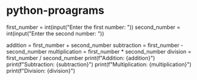 # python-proagrams


first_number = int(input("Enter the first number: "))
second_number = int(input("Enter the second number: "))

addition = first_number + second_number
subtraction = first_number - second_number
multiplication = first_number * second_number
division = first_number / second_number
print(f"Addition: {addition}")
print(f"Subtraction: {subtraction}")
print(f"Multiplication: {multiplication}")
print(f"Division: {division}")

